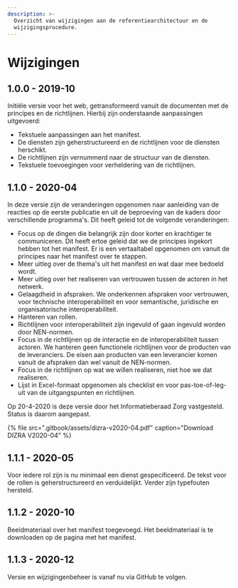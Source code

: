 ```yaml
---
description: >-
  Overzicht van wijzigingen aan de referentiearchitectuur en de
  wijzigingsprocedure.
---
```


# Wijzigingen

## 1.0.0 - 2019-10

Initiële versie voor het web, getransformeerd vanuit de documenten met de principes en de richtlijnen. Hierbij zijn onderstaande aanpassingen uitgevoerd:

* Tekstuele aanpassingen aan het manifest.
* De diensten zijn geherstructureerd en de richtlijnen voor de diensten herschikt.
* De richtlijnen zijn vernummerd naar de structuur van de diensten.
* Tekstuele toevoegingen voor verheldering van de richtlijnen.

## 1.1.0 - 2020-04

In deze versie zijn de veranderingen opgenomen naar aanleiding van de reacties op de eerste publicatie en uit de beproeving van de kaders door verschillende programma's. Dit heeft geleid tot de volgende veranderingen:

* Focus op de dingen die belangrijk zijn door korter en krachtiger te communiceren. Dit heeft ertoe geleid dat we de principes ingekort hebben tot het manifest. Er is een vertaaltabel opgenomen om vanuit de principes naar het manifest over te stappen.
* Meer uitleg over de thema's uit het manifest en wat daar mee bedoeld wordt.
* Meer uitleg over het realiseren van vertrouwen tussen de actoren in het netwerk.
* Gelaagdheid in afspraken. We onderkennen afspraken voor vertrouwen, voor technische interoperabiliteit en voor semantische, juridische en organisatorische interoperabiliteit.
* Hanteren van rollen.
* Richtlijnen voor interoperabiliteit zijn ingevuld of gaan ingevuld worden door NEN-normen.
* Focus in de richtlijnen op de interactie en de interoperabiliteit tussen actoren. We hanteren geen functionele richtlijnen voor de producten van de leveranciers. De eisen aan producten van een leverancier komen vanuit de afspraken dan wel vanuit de NEN-normen.
* Focus in de richtlijnen op wat we willen realiseren, niet hoe we dat realiseren.
* Lijst in Excel-formaat opgenomen als checklist en voor pas-toe-of-leg-uit van de uitgangspunten en richtlijnen. 

Op 20-4-2020 is deze versie door het Informatieberaad Zorg vastgesteld. Status is daarom aangepast.

{% file src=".gitbook/assets/dizra-v2020-04.pdf" caption="Download DIZRA V2020-04" %}

## 1.1.1 - 2020-05

Voor iedere rol zijn is nu minimaal een dienst gespecificeerd. De tekst voor de rollen is geherstructureerd en verduidelijkt. Verder zijn typefouten hersteld.

## 1.1.2 - 2020-10

Beeldmateriaal over het manifest toegevoegd. Het beeldmateriaal is te downloaden op de pagina met het manifest.

## 1.1.3 - 2020-12

Versie en wijzigingenbeheer is vanaf nu via GitHub te volgen.